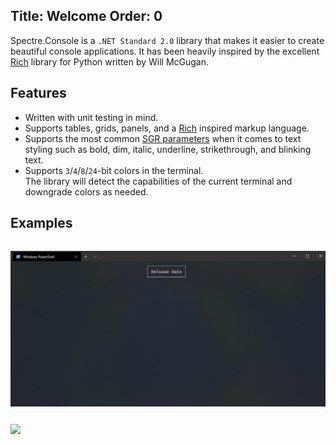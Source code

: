 Title: Welcome
Order: 0
---

Spectre.Console is a `.NET Standard 2.0` library that makes it easier 
to create beautiful console applications. It has been heavily inspired 
by the excellent [Rich](https://github.com/willmcgugan/rich) library 
for Python written by Will McGugan.

## Features

* Written with unit testing in mind.
* Supports tables, grids, panels, and a [Rich](https://github.com/willmcgugan/rich) 
  inspired markup language.
* Supports the most common 
  [SGR parameters](https://en.wikipedia.org/wiki/ANSI_escape_code#SGR_parameters) 
  when it comes to text styling such as bold, dim, italic, underline, strikethrough, 
  and blinking text.
* Supports `3`/`4`/`8`/`24`-bit colors in the terminal.  
  The library will detect the capabilities of the current terminal 
  and downgrade colors as needed.

## Examples

<img src="assets/images/table.gif" style="max-width: 100%; margin-top: 15px; margin-bottom: 25px;" />
<img src="https://github.com/spectresystems/spectre.console/raw/main/resources/gfx/screenshots/example.png" style="max-width: 100%;" />